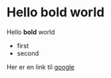 # Hello **bold** world
Hello **bold** world
- first
- second

Her er en link til [google](https://google.com)